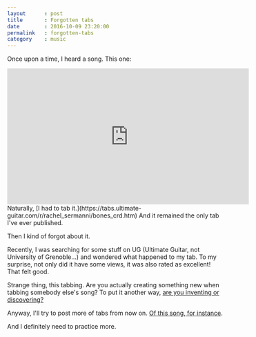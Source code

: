 ```yaml
---
layout      : post
title       : Forgotten tabs
date        : 2016-10-09 23:20:00
permalink   : forgotten-tabs
category    : music
---
```

Once upon a time, I heard a song. This one:

<iframe width="560" height="315" src="https://www.youtube.com/embed/B14eC6z83s8" frameborder="0" allowfullscreen></iframe>

<br />
Naturally, [I had to tab it.](https://tabs.ultimate-guitar.com/r/rachel_sermanni/bones_crd.htm) And it remained the only tab I've ever published.

Then I kind of forgot about it.

Recently, I was searching for some stuff on UG (Ultimate Guitar, not University of Grenoble...) and wondered what happened to my tab. To my surprise, not only did it have some views, it was also rated as excellent! That felt good.

Strange thing, this tabbing. Are you actually creating something new when tabbing somebody else's song? To put it another way, [are you inventing or discovering?](https://www.quora.com/Was-mathematics-invented-or-discovered-1)

Anyway, I'll try to post more of tabs from now on. [Of this song, for instance](https://www.youtube.com/watch?v=-hY-XBLw6SU).

And I definitely need to  practice more.




